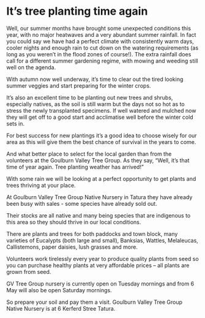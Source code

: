 # It’s tree planting time again

Well, our summer months have brought some unexpected conditions this year, with no major heatwaves and a very abundant summer rainfall. In fact you could say we have had a perfect climate with consistently warm days, cooler nights and enough rain to cut down on the watering requirements (as long as you weren’t in the flood zones of course!). The extra rainfall does call for a different summer gardening regime, with mowing and weeding still well on the agenda.

With autumn now well underway, it’s time to clear out the tired looking summer veggies and start preparing for the winter crops.

It’s also an excellent time to be planting out new trees and shrubs, especially natives, as the soil is still warm but the days not so hot as to stress the newly transplanted specimens. If well watered and mulched now they will get off to a good start and acclimatise well before the winter cold sets in.

For best success for new plantings it’s a good idea to choose wisely for our area as this will give them the best chance of survival in the years to come.

And what better place to select for the local garden than from the volunteers at the Goulburn Valley Tree Group. As they say, “Well, it’s that time of year again. Tree planting weather has arrived!”

With some rain we will be looking at a perfect opportunity to get plants and trees thriving at your place.

At Goulburn Valley Tree Group Native Nursery in Tatura they have already been busy with sales - some species have already sold out.

Their stocks are all native and many being species that are indigenous to this area so they should thrive in our local conditions.

There are plants and trees for both paddocks and town block, many varieties of Eucalypts (both large and small), Banksias, Wattles, Melaleucas, Callistemons, paper daisies, lush grasses and more.

Volunteers work tirelessly every year to produce quality plants from seed so you can purchase healthy plants at very affordable prices – all plants are grown from seed.

GV Tree Group nursery is currently open on Tuesday mornings and from 6 May will also be open Saturday mornings.

So prepare your soil and pay them a visit. Goulburn Valley Tree Group Native Nursery is at 6 Kerferd Stree Tatura.
